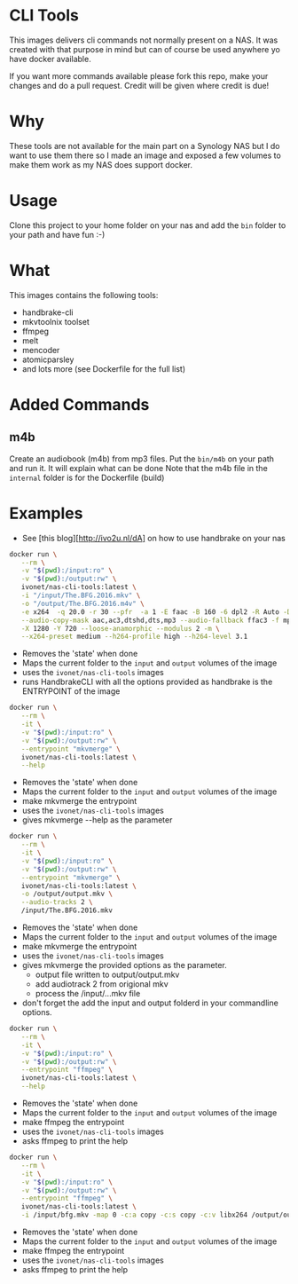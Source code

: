 # CLI Tools

This images delivers cli commands not normally present on a NAS.
It was created with that purpose in mind but can of course be used anywhere yo have docker available.

If you want more commands available please fork this repo, make your changes and do a pull request.
Credit will be given where credit is due!

# Why

These tools are not available for the main part on a Synology NAS
but I do want to use them there
so I made an image and exposed a few volumes to make them 
work as my NAS does support docker.

# Usage

Clone this project to your home folder on your nas and add the `bin` folder to your path
and have fun :-)

# What

This images contains the following tools:

* handbrake-cli
* mkvtoolnix toolset
* ffmpeg
* melt
* mencoder
* atomicparsley
* and lots more (see Dockerfile for the full list)

# Added Commands

## m4b

Create an audiobook (m4b) from mp3 files.
Put the `bin/m4b` on your path and run it. It will explain what can be done
Note that the m4b file in the `internal` folder is for the Dockerfile (build)


# Examples

* See [this blog][http://ivo2u.nl/dA] on how to use handbrake on your nas

```bash
docker run \
   --rm \
   -v "$(pwd):/input:ro" \
   -v "$(pwd):/output:rw" \
   ivonet/nas-cli-tools:latest \
   -i "/input/The.BFG.2016.mkv" \
   -o "/output/The.BFG.2016.m4v" \
   -e x264  -q 20.0 -r 30 --pfr  -a 1 -E faac -B 160 -6 dpl2 -R Auto -D 0.0 \
   --audio-copy-mask aac,ac3,dtshd,dts,mp3 --audio-fallback ffac3 -f mp4 \
   -X 1280 -Y 720 --loose-anamorphic --modulus 2 -m \
   --x264-preset medium --h264-profile high --h264-level 3.1
```

* Removes the 'state' when done
* Maps the current folder to the `input` and `output` volumes of the image
* uses the `ivonet/nas-cli-tools` images
* runs HandbrakeCLI with all the options provided as handbrake is the ENTRYPOINT of the image


```bash
docker run \
   --rm \
   -it \
   -v "$(pwd):/input:ro" \
   -v "$(pwd):/output:rw" \
   --entrypoint "mkvmerge" \
   ivonet/nas-cli-tools:latest \
   --help
```

* Removes the 'state' when done
* Maps the current folder to the `input` and `output` volumes of the image
* make mkvmerge the entrypoint
* uses the `ivonet/nas-cli-tools` images
* gives mkvmerge --help as the parameter


```bash
docker run \
   --rm \
   -it \
   -v "$(pwd):/input:ro" \
   -v "$(pwd):/output:rw" \
   --entrypoint "mkvmerge" \
   ivonet/nas-cli-tools:latest \
   -o /output/output.mkv \
   --audio-tracks 2 \
   /input/The.BFG.2016.mkv
```

* Removes the 'state' when done
* Maps the current folder to the `input` and `output` volumes of the image
* make mkvmerge the entrypoint
* uses the `ivonet/nas-cli-tools` images
* gives mkvmerge the provided options as the parameter.
    * output file written to output/output.mkv
    * add audiotrack 2 from origional mkv
    * process the /input/...mkv file
* don't forget the add the input and output folderd in your commandline options.


```bash
docker run \
   --rm \
   -it \
   -v "$(pwd):/input:ro" \
   -v "$(pwd):/output:rw" \
   --entrypoint "ffmpeg" \
   ivonet/nas-cli-tools:latest \
   --help
```

* Removes the 'state' when done
* Maps the current folder to the `input` and `output` volumes of the image
* make ffmpeg the entrypoint
* uses the `ivonet/nas-cli-tools` images
* asks ffmpeg to print the help

```bash
docker run \
   --rm \
   -it \
   -v "$(pwd):/input:ro" \
   -v "$(pwd):/output:rw" \
   --entrypoint "ffmpeg" \
   ivonet/nas-cli-tools:latest \
   -i /input/bfg.mkv -map 0 -c:a copy -c:s copy -c:v libx264 /output/output.mkv
```

* Removes the 'state' when done
* Maps the current folder to the `input` and `output` volumes of the image
* make ffmpeg the entrypoint
* uses the `ivonet/nas-cli-tools` images
* asks ffmpeg to print the help

